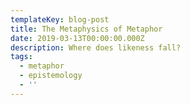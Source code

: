 ```yaml
---
templateKey: blog-post
title: The Metaphysics of Metaphor
date: 2019-03-13T00:00:00.000Z
description: Where does likeness fall?
tags:
  - metaphor
  - epistemology
  - ''
---
```


